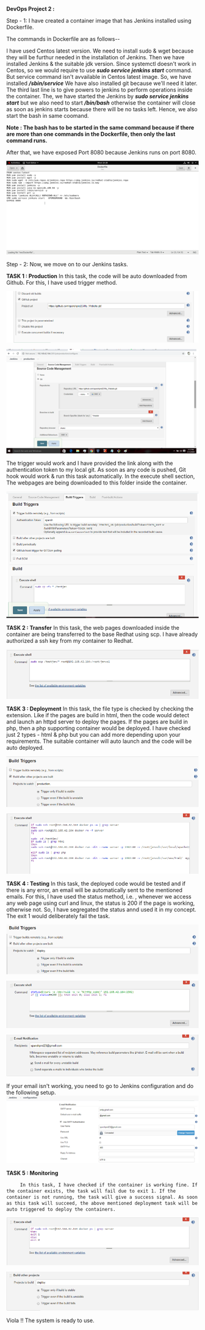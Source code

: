 **DevOps Project 2 :**

Step - 1: I have created a container image that has Jenkins installed using Dockerfile.

The commands in Dockerfile are as follows--



I have used Centos latest version. We need to install sudo & wget because they will be furthur needed in the installation of Jenkins. Then we have installed Jenkins & the suitable jdk version. 
Since systemctl doesn't work in Centos, so we would require to use _**sudo service jenkins start**_ command. But service command isn't avvailable in Centos latest image. So, we have installed _**/sbin/service**_
We have also installed git because we'll need it later. The third last line is to give powers to jenkins to perform operations inside the container.
The, we have started the Jenkins by _**sudo service jenkins start**_ but we also need to start _**/bin/bash**_ otherwise the container will close as soon as jenkins starts because there will be no tasks left. Hence, we also start the bash in same coomand.

**Note : The bash has to be started in the same command because if there are more than one commands in the Dockerfile, then only the last command runs.**

After that, we have exposed Port 8080 because Jenkins runs on port 8080.


![](/j2/df.png)



Step - 2: Now, we move on to our Jenkins tasks.

**TASK 1 : Production**
  In this task, the code will be auto downloaded from Github. For this, I have used trigger method. 
  
  ![](/j2/prod1.png)
  
  
  ![](/j2/prod2.png)
  
  The trigger would work and I have provided the link along with the authentication token to my local git. As soon as any code is    pushed, Git hook would work & run this task automatically.
  In the execute shell section, The webpages are being downloaded to this folder inside the container.
  
  ![](/j2/prod3.png)
  
  **TASK 2 : Transfer**
   In this task, the web pages downloaded inside the container are being transferred to the base Redhat using scp. I have already   authorized a ssh key from my container to Redhat.
   
   ![](/j2/transfer.png)
   
   
   **TASK 3 : Deployment**
   In this task, the file type is checked by checking the extension. Like if the pages are build in html, then the code would detect and launch an httpd server to deploy the pages. If the pages are build in php, then a php supporting container would be deployed. 
   I have checked just 2 types - html & php but you can add more depending upon your requirements.
   The suitable container will auto launch and the code will be auto deployed.
   
   
   ![](/j2/dep1.png)
   
   
   ![](j2/dep2.png)
   
   
   **TASK 4 : Testing**
    In this task, the deployed code would be tested and if there is any error, an email will be automatically sent to the mentioned emails. For this, I have used the status method, i.e. , whenever we access any web page using curl and linux, the status is 200 if the page is working, otherwise not. So, I have segregated the status annd used it in my concept. The exit 1 would deliberately fail the task.
    
   ![](/j2/test2.5.png)
    
   ![](/j2/test1.png)
    
   ![](/j2/test2.png)
    
   If your email isn't working, you need to go to Jenkins configuration and do the following setup.
   ![](/j2/test3.png)
   
   
   **TASK 5 : Monitoring**
        
         In this task, I have checked if the container is working fine. If the container exists, the task will fail due to exit 1. If the container is not running, the task will give a success signal. As soon as this task will succeed, the above mentioned deployment task will be auto triggered to deploy the containers. 
         
   ![](/j2/monitor.png)
   
   ![](/j2/monitor2.png)
   
   
   Viola !! The system is ready to use.
    
    













